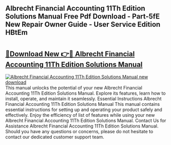 ## Albrecht Financial Accounting 11Th Edition Solutions Manual Free Pdf Download - Part-5fE New Repair Owner Guide - User Service Edition HBtEm

# <h2><a href="http://bc55975.oget.top/?id=Albrecht+Financial+Accounting+11Th+Edition+Solutions+Manual">🔗Download New 👉🔴 Albrecht Financial Accounting 11Th Edition Solutions Manual</a></h2>

[![Albrecht Financial Accounting 11Th Edition Solutions Manual new download](https://i.imgur.com/5g1atiW.png)](http://bc55975.oget.top/?id=Albrecht+Financial+Accounting+11Th+Edition+Solutions+Manual)
This manual unlocks the potential of your new Albrecht Financial Accounting 11Th Edition Solutions Manual. Explore its features, learn how to install, operate, and maintain it seamlessly. Essential Instructions Albrecht Financial Accounting 11Th Edition Solutions Manual This manual contains essential instructions for setting up and operating your product safely and effectively. Enjoy the efficiency of list of features while using your new Albrecht Financial Accounting 11Th Edition Solutions Manual. Contact Us for Assistance Albrecht Financial Accounting 11Th Edition Solutions Manual. Should you have any questions or concerns, please do not hesitate to contact our dedicated customer support team.
